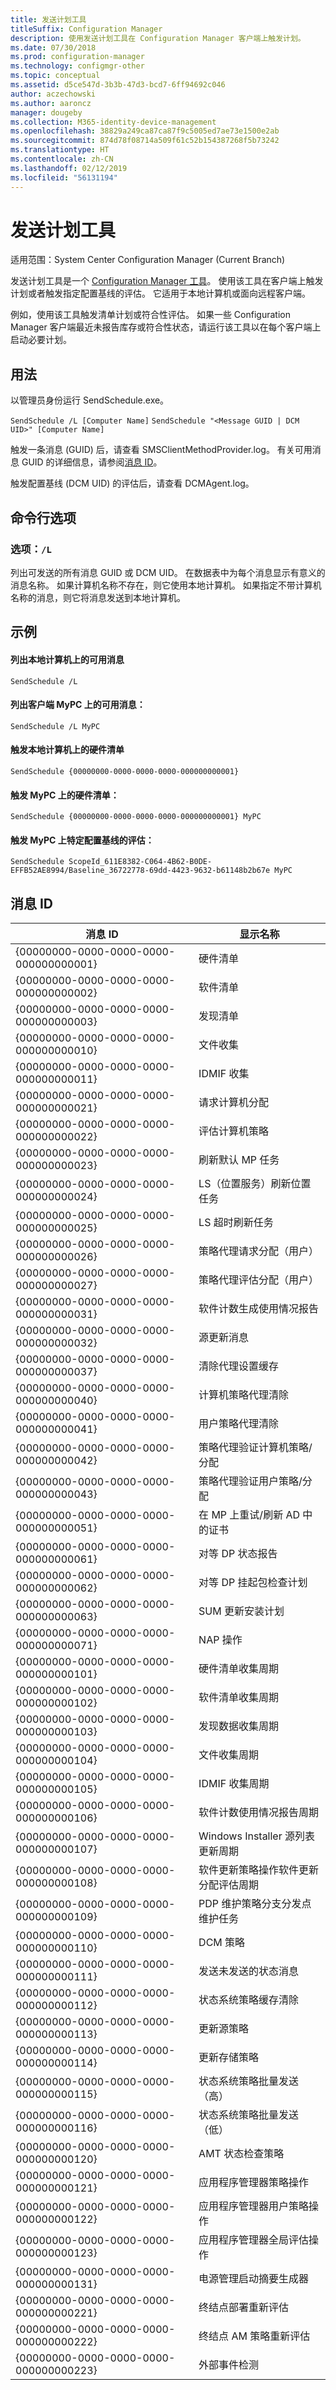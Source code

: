 ```yaml
---
title: 发送计划工具
titleSuffix: Configuration Manager
description: 使用发送计划工具在 Configuration Manager 客户端上触发计划。
ms.date: 07/30/2018
ms.prod: configuration-manager
ms.technology: configmgr-other
ms.topic: conceptual
ms.assetid: d5ce547d-3b3b-47d3-bcd7-6ff94692c046
author: aczechowski
ms.author: aaroncz
manager: dougeby
ms.collection: M365-identity-device-management
ms.openlocfilehash: 38829a249ca87ca87f9c5005ed7ae73e1500e2ab
ms.sourcegitcommit: 874d78f08714a509f61c52b154387268f5b73242
ms.translationtype: HT
ms.contentlocale: zh-CN
ms.lasthandoff: 02/12/2019
ms.locfileid: "56131194"
---
```

# <a name="send-schedule-tool"></a>发送计划工具

适用范围：System Center Configuration Manager (Current Branch)

发送计划工具是一个 [Configuration Manager 工具](/sccm/core/support/tools)。 使用该工具在客户端上触发计划或者触发指定配置基线的评估。 它适用于本地计算机或面向远程客户端。  

例如，使用该工具触发清单计划或符合性评估。 如果一些 Configuration Manager 客户端最近未报告库存或符合性状态，请运行该工具以在每个客户端上启动必要计划。



## <a name="usage"></a>用法

以管理员身份运行 SendSchedule.exe。 

`SendSchedule /L [Computer Name]`
`SendSchedule "<Message GUID | DCM UID>" [Computer Name]` 

触发一条消息 (GUID) 后，请查看 SMSClientMethodProvider.log。 有关可用消息 GUID 的详细信息，请参阅[消息 ID](#bkmk_sendschedule-guids)。

触发配置基线 (DCM UID) 的评估后，请查看 DCMAgent.log。



## <a name="command-line-options"></a>命令行选项


### <a name="option-l"></a>选项：`/L` 
列出可发送的所有消息 GUID 或 DCM UID。 在数据表中为每个消息显示有意义的消息名称。 如果计算机名称不存在，则它使用本地计算机。 如果指定不带计算机名称的消息，则它将消息发送到本地计算机。 



## <a name="examples"></a>示例

#### <a name="list-the-available-messages-on-the-local-machine"></a>列出本地计算机上的可用消息 
`SendSchedule /L` 

#### <a name="list-the-available-messages-on-the-client-mypc"></a>列出客户端 MyPC 上的可用消息： 
`SendSchedule /L MyPC`

#### <a name="trigger-hardware-inventory-on-the-local-machine"></a>触发本地计算机上的硬件清单
`SendSchedule {00000000-0000-0000-0000-000000000001}`

#### <a name="trigger-hardware-inventory-on-mypc"></a>触发 MyPC 上的硬件清单： 
`SendSchedule {00000000-0000-0000-0000-000000000001} MyPC` 

#### <a name="trigger-the-evaluation-of-a-specific-configuration-baseline-on-mypc"></a>触发 MyPC 上特定配置基线的评估： 
`SendSchedule ScopeId_611E8382-C064-4B62-B0DE-EFFB52AE8994/Baseline_36722778-69dd-4423-9632-b61148b2b67e MyPC` 



## <a name="bkmk_sendschedule-guids"></a> 消息 ID

|消息 ID  |显示名称  |
|---------|---------|
|{00000000-0000-0000-0000-000000000001}|硬件清单|
|{00000000-0000-0000-0000-000000000002}|软件清单|
|{00000000-0000-0000-0000-000000000003}|发现清单|
|{00000000-0000-0000-0000-000000000010}|文件收集|
|{00000000-0000-0000-0000-000000000011}|IDMIF 收集|
|{00000000-0000-0000-0000-000000000021}|请求计算机分配|
|{00000000-0000-0000-0000-000000000022}|评估计算机策略|
|{00000000-0000-0000-0000-000000000023}|刷新默认 MP 任务|
|{00000000-0000-0000-0000-000000000024}|LS（位置服务）刷新位置任务|
|{00000000-0000-0000-0000-000000000025}|LS 超时刷新任务|
|{00000000-0000-0000-0000-000000000026}|策略代理请求分配（用户）|
|{00000000-0000-0000-0000-000000000027}|策略代理评估分配（用户）|
|{00000000-0000-0000-0000-000000000031}|软件计数生成使用情况报告|
|{00000000-0000-0000-0000-000000000032}|源更新消息|
|{00000000-0000-0000-0000-000000000037}|清除代理设置缓存|
|{00000000-0000-0000-0000-000000000040}|计算机策略代理清除|
|{00000000-0000-0000-0000-000000000041}|用户策略代理清除|
|{00000000-0000-0000-0000-000000000042}|策略代理验证计算机策略/分配|
|{00000000-0000-0000-0000-000000000043}|策略代理验证用户策略/分配|
|{00000000-0000-0000-0000-000000000051}|在 MP 上重试/刷新 AD 中的证书|
|{00000000-0000-0000-0000-000000000061}|对等 DP 状态报告|
|{00000000-0000-0000-0000-000000000062}|对等 DP 挂起包检查计划|
|{00000000-0000-0000-0000-000000000063}|SUM 更新安装计划|
|{00000000-0000-0000-0000-000000000071}|NAP 操作|
|{00000000-0000-0000-0000-000000000101}|硬件清单收集周期|
|{00000000-0000-0000-0000-000000000102}|软件清单收集周期|
|{00000000-0000-0000-0000-000000000103}|发现数据收集周期|
|{00000000-0000-0000-0000-000000000104}|文件收集周期|
|{00000000-0000-0000-0000-000000000105}|IDMIF 收集周期|
|{00000000-0000-0000-0000-000000000106}|软件计数使用情况报告周期|
|{00000000-0000-0000-0000-000000000107}|Windows Installer 源列表更新周期|
|{00000000-0000-0000-0000-000000000108}|软件更新策略操作软件更新分配评估周期|
|{00000000-0000-0000-0000-000000000109}|PDP 维护策略分支分发点维护任务|
|{00000000-0000-0000-0000-000000000110}|DCM 策略|
|{00000000-0000-0000-0000-000000000111}|发送未发送的状态消息|
|{00000000-0000-0000-0000-000000000112}|状态系统策略缓存清除|
|{00000000-0000-0000-0000-000000000113}|更新源策略|
|{00000000-0000-0000-0000-000000000114}|更新存储策略|
|{00000000-0000-0000-0000-000000000115}|状态系统策略批量发送（高）|
|{00000000-0000-0000-0000-000000000116}|状态系统策略批量发送（低）|
|{00000000-0000-0000-0000-000000000120}|AMT 状态检查策略|
|{00000000-0000-0000-0000-000000000121}|应用程序管理器策略操作|
|{00000000-0000-0000-0000-000000000122}|应用程序管理器用户策略操作|
|{00000000-0000-0000-0000-000000000123}|应用程序管理器全局评估操作|
|{00000000-0000-0000-0000-000000000131}|电源管理启动摘要生成器|
|{00000000-0000-0000-0000-000000000221}|终结点部署重新评估|
|{00000000-0000-0000-0000-000000000222}|终结点 AM 策略重新评估|
|{00000000-0000-0000-0000-000000000223}|外部事件检测|



